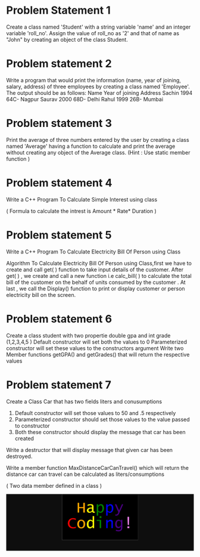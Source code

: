 # Problem Statement 1 
Create a class named 'Student' with a string variable 'name' and an integer variable 'roll_no'. 
Assign the value of roll_no as '2' and that of name as "John" by creating an object of the class Student.

# Problem statement 2 

Write a program that would print the information (name, year of joining, salary, address) of three employees by creating a class named 'Employee'. 
The output should be as follows:
Name        Year of joining        Address
Sachin        1994             64C- Nagpur
Saurav        2000             68D- Delhi
Rahul        1999              26B- Mumbai



# Problem statement 3 

Print the average of three numbers entered by the user by creating 
a class named 'Average' having a function to calculate and print the average without creating any object of the Average class.
(Hint : Use static member function ) 


# Problem statement 4 

Write a C++ Program To Calculate Simple Interest using class

( Formula to calculate the intrest  is Amount * Rate* Duration ) 

# Problem statement 5 
Write a C++ Program To Calculate Electricity Bill Of Person using Class

Algorithm 
To Calculate Electricity Bill Of Person using Class,first we have to create and call  get( ) function to take input details of the customer.
After get( ) , we create and call a new function i.e  calc_bill( ) to calculate the total bill of the customer on the behalf of units consumed by the customer .
At last , we call the Display() function to print or display customer or person electricity bill on the screen.


# Problem statement 6

Create a class student with two propertie double gpa and int grade  (1,2,3,4,5 ) 
Default constructor will set both the values to 0 
Parameterized constructor will set these values to the constructors argument 
Write two Member functions getGPA() and getGrades() that will return the respective values

# Problem statement 7 
Create a Class Car that has two fields liters and conusumptions 
1. Default constructor will set those values to 50 and .5 respectively 
2. Parameterized constructor should set those values to the value passed to constructor 
3. Both these constructor should display the message that car has been created 

Write a destructor that will display message that given car has been destroyed.

Write a member function MaxDistanceCarCanTravel() which will return the distance car can travel can be calculated as liters/consumptions 

( Two data member defined in a class )

![This is an image](https://github.com/dotnetgik/StaticAssets/blob/main/GithubHappyCoding.PNG)




